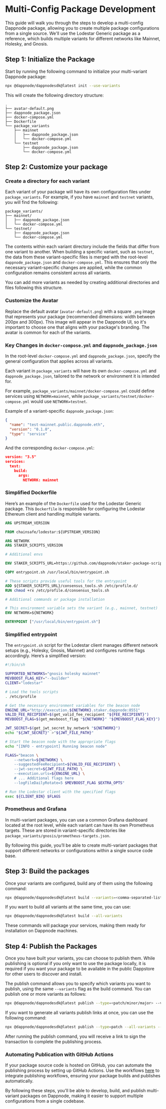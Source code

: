 # Multi-Config Package Development

This guide will walk you through the steps to develop a multi-config Dappnode package, allowing you to create multiple package configurations from a single source. We'll use the Lodestar Generic package as a reference, which builds multiple variants for different networks like Mainnet, Holesky, and Gnosis.

## Step 1: Initialize the Package

Start by running the following command to initialize your multi-variant Dappnode package:

```bash
npx @dappnode/dappnodesdk@latest init --use-variants
```

This will create the following directory structure:

```
.
├── avatar-default.png
├── dappnode_package.json
├── docker-compose.yml
├── Dockerfile
└── package_variants
    ├── mainnet
    │   ├── dappnode_package.json
    │   └── docker-compose.yml
    └── testnet
        ├── dappnode_package.json
        └── docker-compose.yml
```

## Step 2: Customize your package

### Create a directory for each variant

Each variant of your package will have its own configuration files under `package_variants`. For example, if you have `mainnet` and `testnet` variants, you will find the following:

```
package_variants/
├── mainnet/
│   ├── dappnode_package.json
│   └── docker-compose.yml
└── testnet/
    ├── dappnode_package.json
    └── docker-compose.yml
```

The contents within each variant directory include the fields that differ from one variant to another. When building a specific variant, such as `testnet`, the data from these variant-specific files is merged with the root-level `dappnode_package.json` and `docker-compose.yml`. This ensures that only the necessary variant-specific changes are applied, while the common configuration remains consistent across all variants.

You can add more variants as needed by creating additional directories and files following this structure.

### Customize the Avatar

Replace the default avatar (`avatar-default.png`) with a square `.png` image that represents your package (recommended dimensions: width between 200px and 300px). This image will appear in the Dappnode UI, so it's important to choose one that aligns with your package's branding. The avatar is common for each of the variants.

### Key Changes in `docker-compose.yml` and `dappnode_package.json`

In the root-level `docker-compose.yml` and `dappnode_package.json`, specify the general configuration that applies across all variants.

Each variant in `package_variants` will have its own `docker-compose.yml` and `dappnode_package.json`, tailored to the network or environment it is intended for.

For example, `package_variants/mainnet/docker-compose.yml` could define services using `NETWORK=mainnet`, while `package_variants/testnet/docker-compose.yml` would use `NETWORK=testnet`.

Example of a variant-specific `dappnode_package.json`:

```json
{
  "name": "test-mainnet.public.dappnode.eth",
  "version": "0.1.0",
  "type": "service"
}
```

And the corresponding `docker-compose.yml`:

```json
version: "3.5"
services:
  test:
    build:
      args:
        NETWORK: mainnet

```

### Simplified Dockerfile

Here’s an example of the `Dockerfile` used for the Lodestar Generic package. This `Dockerfile` is responsible for configuring the Lodestar Ethereum client and handling multiple variants.

```Dockerfile
ARG UPSTREAM_VERSION

FROM chainsafe/lodestar:${UPSTREAM_VERSION}

ARG NETWORK
ARG STAKER_SCRIPTS_VERSION

# Additional envs

ENV STAKER_SCRIPTS_URL=https://github.com/dappnode/staker-package-scripts/releases/download/${STAKER_SCRIPTS_VERSION}

COPY entrypoint.sh /usr/local/bin/entrypoint.sh

# These scripts provide useful tools for the entrypoint
ADD ${STAKER_SCRIPTS_URL}/consensus_tools.sh /etc/profile.d/
RUN chmod +rx /etc/profile.d/consensus_tools.sh

# Additional commands or package installation

# This environment variable sets the variant (e.g., mainnet, testnet)
ENV NETWORK=${NETWORK}

ENTRYPOINT ["/usr/local/bin/entrypoint.sh"]
```

### Simplified entrypoint

The `entrypoint.sh` script for the Lodestar client manages different network setups (e.g., Holesky, Gnosis, Mainnet) and configures runtime flags accordingly. Here’s a simplified version:

```bash
#!/bin/sh

SUPPORTED_NETWORKS="gnosis holesky mainnet"
MEVBOOST_FLAG_KEY="--builder"
CLIENT="lodestar"

# Load the tools scripts
. /etc/profile

# Get the necessary environment variables for the beacon node
ENGINE_URL="http://execution.${NETWORK}.staker.dappnode:8551"
VALID_FEE_RECIPIENT=$(get_valid_fee_recipient "${FEE_RECIPIENT}")
MEVBOOST_FLAG=$(get_mevboost_flag "${NETWORK}" "${MEVBOOST_FLAG_KEY}")

JWT_SECRET=$(get_jwt_secret_by_network "${NETWORK}")
echo "${JWT_SECRET}" >"${JWT_FILE_PATH}"

# Start the beacon node with the appropriate flags
echo "[INFO - entrypoint] Running beacon node"

FLAGS="beacon \
    --network=${NETWORK} \
    --suggestedFeeRecipient=${VALID_FEE_RECIPIENT} \
    --jwt-secret=${JWT_FILE_PATH} \
    --execution.urls=${ENGINE_URL} \
    # ... Additional flags here
    --logFileDailyRotate=5 $MEVBOOST_FLAG $EXTRA_OPTS"

# Run the Lodestar client with the specified flags
exec ${CLIENT_BIN} $FLAGS
```

### Prometheus and Grafana

In multi-variant packages, you can use a common Grafana dashboard located at the root level, while each variant can have its own Prometheus targets. These are stored in variant-specific directories like `package_variants/gnosis/prometheus-targets.json`.

By following this guide, you’ll be able to create multi-variant packages that support different networks or configurations within a single source code base.

## Step 3: Build the packages

Once your variants are configured, build any of them using the following command:

```bash
npx @dappnode/dappnodesdk@latest build --variants=<comma-separated-list-of-variants>
```

If you want to build all variants at the same time, you can use:

```bash
npx @dappnode/dappnodesdk@latest build --all-variants
```

These commands will package your services, making them ready for installation on Dappnode machines.

## Step 4: Publish the Packages

Once you have built your variants, you can choose to publish them. While publishing is optional if you only want to use the package locally, it is required if you want your package to be available in the public Dappstore for other users to discover and install.

The publish command allows you to specify which variants you want to publish, using the same `--variants` flag as the build command. You can publish one or more variants as follows:

```bash
npx @dappnode/dappnodesdk@latest publish --type=<patch/minor/major> --variants=<comma-separated-list-of-variants> --eth-provider=<your ETH RPC> --content-provider=<your IPFS API> --developer-address=<the address to sign>
```

If you want to generate all variants publish links at once, you can use the following command:

```bash
npx @dappnode/dappnodesdk@latest publish --type=patch --all-variants --eth-provider=https://your-eth-node --content-provider=https://your-ipfs-api --developer-address=0xYourAddress
```

After running the publish command, you will receive a link to sign the transaction to complete the publishing process.

### Automating Publication with GitHub Actions

If your package source code is hosted on GitHub, you can automate the publishing process by setting up GitHub Actions. Use the workflows [here](/docs/dev/github-actions.md) to integrate publishing workflows, ensuring your package builds and publishes automatically.

By following these steps, you'll be able to develop, build, and publish multi-variant packages on Dappnode, making it easier to support multiple configurations from a single codebase.

